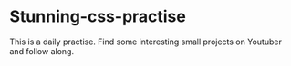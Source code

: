 # Stunning-css-practise
This is a daily practise. Find some interesting small projects on Youtuber and follow along. 
